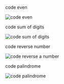 
code even

![code even](https://github.com/janumavilla/CSA0999-java-programming/assets/112294762/f9b87b60-c170-4dae-a458-ab33a0cc34f4)

code sum of digits

![code sum of digits](https://github.com/janumavilla/CSA0999-java-programming/assets/112294762/4306e48d-be86-422c-b7a7-4cbbd4786d3d)

code reverse number

![code reverse a number](https://github.com/janumavilla/CSA0999-java-programming/assets/112294762/c771b991-0225-4f62-8a0e-50a59b55b4af)

code palindrome

![code palindrome](https://github.com/janumavilla/CSA0999-java-programming/assets/112294762/15e735af-7f4d-45a4-9f41-4039aff1c921)


